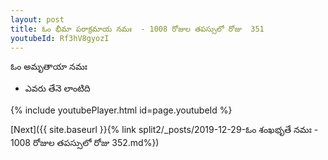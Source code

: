 ```yaml
---
layout: post
title: ఓం భీమా పరాక్రమాయ నమః  - 1008 రోజుల తపస్సులో రోజు  351
youtubeId: Rf3hV8gyozI
---
```

 
 
 ఓం అమృతాయా నమః  
 
 -  ఎవరు తేనె లాంటిది 
 
  
 
  
 
 
 
 
 
 


{% include youtubePlayer.html id=page.youtubeId %}
 
[Next]({{ site.baseurl }}{% link  split2/_posts/2019-12-29-ఓం శంఖభృతే నమః  - 1008 రోజుల తపస్సులో రోజు  352.md%})
 
